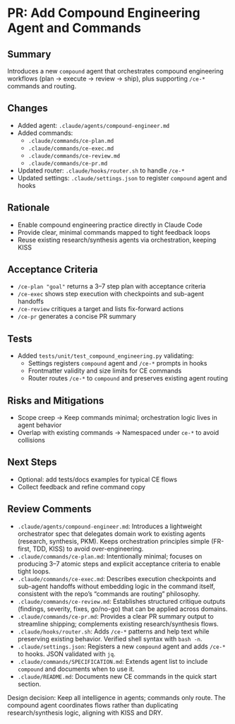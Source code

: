 # PR: Add Compound Engineering Agent and Commands

## Summary
Introduces a new `compound` agent that orchestrates compound engineering workflows (plan → execute → review → ship), plus supporting `/ce-*` commands and routing.

## Changes
- Added agent: `.claude/agents/compound-engineer.md`
- Added commands:
  - `.claude/commands/ce-plan.md`
  - `.claude/commands/ce-exec.md`
  - `.claude/commands/ce-review.md`
  - `.claude/commands/ce-pr.md`
- Updated router: `.claude/hooks/router.sh` to handle `/ce-*`
- Updated settings: `.claude/settings.json` to register `compound` agent and hooks

## Rationale
- Enable compound engineering practice directly in Claude Code
- Provide clear, minimal commands mapped to tight feedback loops
- Reuse existing research/synthesis agents via orchestration, keeping KISS

## Acceptance Criteria
- `/ce-plan "goal"` returns a 3–7 step plan with acceptance criteria
- `/ce-exec` shows step execution with checkpoints and sub-agent handoffs
- `/ce-review` critiques a target and lists fix-forward actions
- `/ce-pr` generates a concise PR summary

## Tests
- Added `tests/unit/test_compound_engineering.py` validating:
  - Settings registers `compound` agent and `/ce-*` prompts in hooks
  - Frontmatter validity and size limits for CE commands
  - Router routes `/ce-*` to `compound` and preserves existing agent routing

## Risks and Mitigations
- Scope creep → Keep commands minimal; orchestration logic lives in agent behavior
- Overlap with existing commands → Namespaced under `ce-*` to avoid collisions

## Next Steps
- Optional: add tests/docs examples for typical CE flows
- Collect feedback and refine command copy

## Review Comments

- `.claude/agents/compound-engineer.md`: Introduces a lightweight orchestrator spec that delegates domain work to existing agents (research, synthesis, PKM). Keeps orchestration principles simple (FR-first, TDD, KISS) to avoid over-engineering.
- `.claude/commands/ce-plan.md`: Intentionally minimal; focuses on producing 3–7 atomic steps and explicit acceptance criteria to enable tight loops.
- `.claude/commands/ce-exec.md`: Describes execution checkpoints and sub-agent handoffs without embedding logic in the command itself, consistent with the repo’s “commands are routing” philosophy.
- `.claude/commands/ce-review.md`: Establishes structured critique outputs (findings, severity, fixes, go/no-go) that can be applied across domains.
- `.claude/commands/ce-pr.md`: Provides a clear PR summary output to streamline shipping; complements existing research/synthesis flows.
- `.claude/hooks/router.sh`: Adds `/ce-*` patterns and help text while preserving existing behavior. Verified shell syntax with `bash -n`.
- `.claude/settings.json`: Registers a new `compound` agent and adds `/ce-*` to hooks. JSON validated with `jq`.
- `.claude/commands/SPECIFICATION.md`: Extends agent list to include `compound` and documents when to use it.
- `.claude/README.md`: Documents new CE commands in the quick start section.

Design decision: Keep all intelligence in agents; commands only route. The compound agent coordinates flows rather than duplicating research/synthesis logic, aligning with KISS and DRY.
